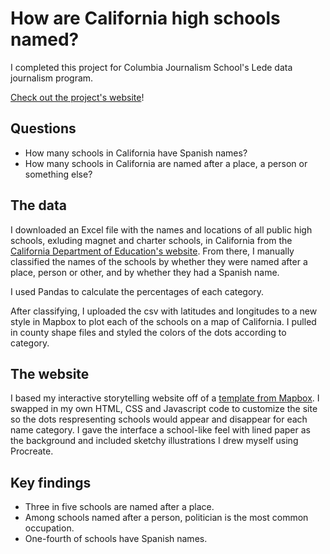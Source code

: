 # How are California high schools named?

I completed this project for Columbia Journalism School's Lede data journalism program.

[Check out the project's website](https://tgnewikow.github.io/CA-high-school-names/)!

## Questions
- How many schools in California have Spanish names?
- How many schools in California are named after a place, a person or something else?

## The data
I downloaded an Excel file with the names and locations of all public high schools, exluding magnet and charter schools, in California from the [California Department of Education's website](https://www.cde.ca.gov/schooldirectory/). From there, I manually classified the names of the schools by whether they were named after a place, person or other, and by whether they had a Spanish name. 

I used Pandas to calculate the percentages of each category.

After classifying, I uploaded the csv with latitudes and longitudes to a new style in Mapbox to plot each of the schools on a map of California. I pulled in county shape files and styled the colors of the dots according to category. 

## The website

I based my interactive storytelling website off of a [template from Mapbox](https://github.com/mapbox/storytelling). I swapped in my own HTML, CSS and Javascript code to customize the site so the dots respresenting schools would appear and disappear for each name category. I gave the interface a school-like feel with lined paper as the background and included sketchy illustrations I drew myself using Procreate. 

## Key findings

- Three in five schools are named after a place.
- Among schools named after a person, politician is the most common occupation.
- One-fourth of schools have Spanish names.

